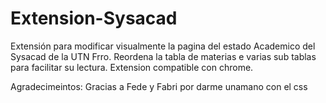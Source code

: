 # Extension-Sysacad
Extensión para modificar visualmente la pagina del estado Academico del Sysacad de la UTN Frro.
Reordena la tabla de materias e varias sub tablas para facilitar su lectura.
Extension compatible con chrome.


Agradecimeintos:
Gracias a Fede y Fabri por darme unamano con el css 
